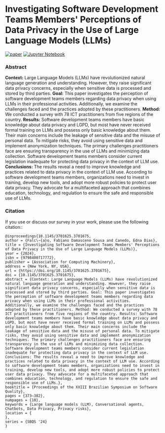 # Investigating Software Development Teams Members' Perceptions of Data Privacy in the Use of Large Language Models (LLMs)

[![paper](https://img.shields.io/badge/paper-10.1145/3701625.370167-b31b1b.svg?style=for-the-badge&&logo=acm)](https://dl.acm.org/doi/abs/10.1145/3701625.3701675)
[![Jupyter Notebook](https://img.shields.io/badge/Jupyter-Notebook-orange?style=for-the-badge&logo=Jupyter)](https://github.com/fabianumfalco/perception_br_devs_data_privacy_llm/blob/main/data_analysis_survey.ipynb)


### Abstract
**Context:** Large Language Models (LLMs) have revolutionized natural language generation and understanding. However, they raise significant data privacy concerns, especially when sensitive data is processed and stored by third parties. **Goal:** This paper investigates the perception of software development teams members regarding data privacy when using LLMs in their professional activities. Additionally, we examine the challenges faced and the practices adopted by these practitioners. **Method:** We conducted a survey with 78 ICT practitioners from five regions of the country. **Results:** Software development teams members have basic knowledge about data privacy and LGPD, but most have never received formal training on LLMs and possess only basic knowledge about them. Their main concerns include the leakage of sensitive data and the misuse of personal data. To mitigate risks, they avoid using sensitive data and implement anonymization techniques. The primary challenges practitioners face are ensuring transparency in the use of LLMs and minimizing data collection. Software development teams members consider current legislation inadequate for protecting data privacy in the context of LLM use. **Conclusions:** The results reveal a need to improve knowledge and practices related to data privacy in the context of LLM use. According to software development teams members, organizations need to invest in training, develop new tools, and adopt more robust policies to protect user data privacy. They advocate for a multifaceted approach that combines education, technology, and regulation to ensure the safe and responsible use of LLMs.


### Citation
If you use or discuss our survey in your work, please use the following citation:: 
```
@inproceedings{10.1145/3701625.3701675,
author = {Falc\~{a}o, Fabiano Damasceno Sousa and Canedo, Edna Dias},
title = {Investigating Software Development Teams Members' Perceptions of Data Privacy in the Use of Large Language Models (LLMs)},
year = {2024},
isbn = {9798400717772},
publisher = {Association for Computing Machinery},
address = {New York, NY, USA},
url = {https://doi.org/10.1145/3701625.3701675},
doi = {10.1145/3701625.3701675},
abstract = {Context: Large Language Models (LLMs) have revolutionized natural language generation and understanding. However, they raise significant data privacy concerns, especially when sensitive data is processed and stored by third parties. Goal: This paper investigates the perception of software development teams members regarding data privacy when using LLMs in their professional activities. Additionally, we examine the challenges faced and the practices adopted by these practitioners. Method: We conducted a survey with 78 ICT practitioners from five regions of the country. Results: Software development teams members have basic knowledge about data privacy and LGPD, but most have never received formal training on LLMs and possess only basic knowledge about them. Their main concerns include the leakage of sensitive data and the misuse of personal data. To mitigate risks, they avoid using sensitive data and implement anonymization techniques. The primary challenges practitioners face are ensuring transparency in the use of LLMs and minimizing data collection. Software development teams members consider current legislation inadequate for protecting data privacy in the context of LLM use. Conclusions: The results reveal a need to improve knowledge and practices related to data privacy in the context of LLM use. According to software development teams members, organizations need to invest in training, develop new tools, and adopt more robust policies to protect user data privacy. They advocate for a multifaceted approach that combines education, technology, and regulation to ensure the safe and responsible use of LLMs.},
booktitle = {Proceedings of the XXIII Brazilian Symposium on Software Quality},
pages = {373–382},
numpages = {10},
keywords = {Large language models (LLM), Conversational agents, Chatbots, Data Privacy, Privacy risks},
location = {
},
series = {SBQS '24}
}
```
